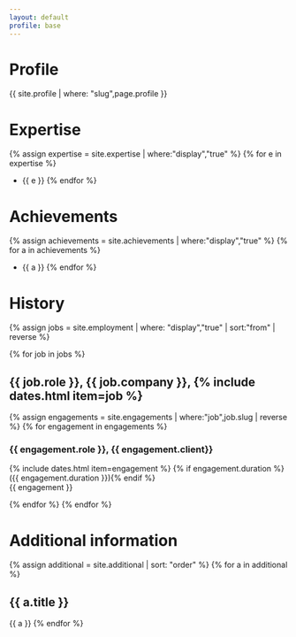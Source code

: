 ```yaml
---
layout: default
profile: base
---
```


# Profile

{{ site.profile | where: "slug",page.profile }}

# Expertise

{% assign expertise = site.expertise | where:"display","true" %}
{% for e in expertise %}
* {{ e }}
{% endfor %}

# Achievements

{% assign achievements = site.achievements | where:"display","true" %}
{% for a in achievements %}
* {{ a }}
{% endfor %}

# History
{% assign jobs = site.employment | where: "display","true" | sort:"from" | reverse %}

{% for job in jobs %}
## {{ job.role }}, {{ job.company }}, {% include dates.html item=job %}
  {% assign engagements = site.engagements | where:"job",job.slug | reverse %}
  {% for engagement in engagements %}
### {{ engagement.role }}, {{ engagement.client}}
  <div class='engagement_time'>{% include dates.html item=engagement %}
  {% if engagement.duration %}({{ engagement.duration }}){% endif %}
  </div>
{{ engagement }}

  {% endfor %}
{% endfor %}

# Additional information
{% assign additional = site.additional | sort: "order" %}
{% for a in additional %}
## {{ a.title }}

{{ a }}
{% endfor %}
